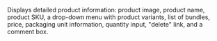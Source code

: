 Displays detailed product information: product image, product name, product SKU, a drop-down menu with product variants, list of bundles, price, packaging unit information, quantity input, "delete" link, and a comment box.
